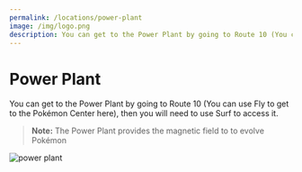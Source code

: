 ```yaml
---
permalink: /locations/power-plant
image: /img/logo.png
description: You can get to the Power Plant by going to Route 10 (You can use Fly to get to the Pokémon Center here), then you will need to use Surf to access it.
---
```


# Power Plant

You can get to the Power Plant by going to Route 10 (You can use Fly to get to
the Pokémon Center here), then you will need to use Surf to access it.

> __Note:__ The Power Plant provides the magnetic field to to evolve Pokémon

![power plant](https://i.imgur.com/4Z8vF1R.png)
